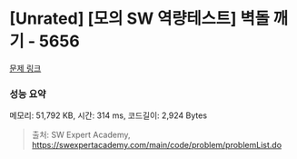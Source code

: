 # [Unrated] [모의 SW 역량테스트] 벽돌 깨기 - 5656 

[문제 링크](https://swexpertacademy.com/main/code/problem/problemDetail.do?contestProbId=AWXRQm6qfL0DFAUo) 

### 성능 요약

메모리: 51,792 KB, 시간: 314 ms, 코드길이: 2,924 Bytes



> 출처: SW Expert Academy, https://swexpertacademy.com/main/code/problem/problemList.do